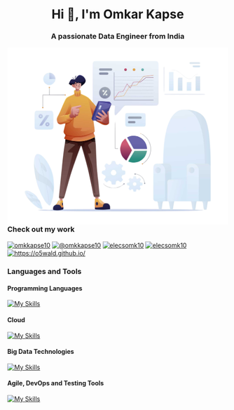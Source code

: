 <h1 align="center">Hi 👋, I'm Omkar Kapse</h1>
<h3 align="center">A passionate Data Engineer from India</h3>
<img align="right" alt="Coding" width="600" src="https://github.com/elecsomk10/elecsomk10/blob/main/Resources/Data%20Analyst%20PNG.png">

<!-- 
//To add git hub profile views
<p align="left"> <img src="https://komarev.com/ghpvc/?username=elecsomk10&label=Profile%20views&color=0e75b6&style=flat" alt="elecsomk10" /> </p>
//To add git hub trophies
<p align="left"> <a href="https://github.com/ryo-ma/github-profile-trophy"><img src="https://github-profile-trophy.vercel.app/?username=elecsomk10" alt="elecsomk10" /></a> </p>
-->

### Check out my work
<!-- BLOG-POST-LIST:START -->
<!-- BLOG-POST-LIST:END -->
<p align="left">
<a href="https://linkedin.com/in/omkkapse10" target="blank"><img align="center" src="https://simpleskill.icons.workers.dev/svg?i=linkedin" alt="omkkapse10" height="40" width="40" /></a>
<a href="https://www.youtube.com/@omkkapse10" target="blank"><img align="center" src="https://simpleskill.icons.workers.dev/svg?i=youtube" alt="@omkkapse10" height="40" width="40" /></a>
<a href="https://www.codechef.com/users/elecsomk10" target="blank"><img align="center" src="https://simpleskill.icons.workers.dev/svg?i=codechef" alt="elecsomk10" height="40" width="40" /></a>
<a href="https://www.hackerrank.com/elecsomk10" target="blank"><img align="center" src="https://simpleskill.icons.workers.dev/svg?i=hackerrank" alt="elecsomk10" height="40" width="40" /></a>
<a href="https://o5wald.github.io/" target="blank"><img align="center" src="https://cdn-icons-png.flaticon.com/512/12867/12867278.png" alt="https://o5wald.github.io/" height="40" width="40" /></a>
</p>

### Languages and Tools
<h4 align="left">Programming Languages</h4>

[![My Skills](https://simpleskill.icons.workers.dev/svg?i=python,R,Scala&perline=5)](https://simpleicons.org)

<h4 align="left">Cloud</h4>

[![My Skills](https://simpleskill.icons.workers.dev/svg?i=amazonaws,microsoftazure&perline=5)](https://simpleicons.org)

<h4 align="left">Big Data Technologies</h4>

[![My Skills](https://simpleskill.icons.workers.dev/svg?i=apachehadoop,apachehive,apachespark,apachekafka,apachecassandra&perline=5)](https://simpleicons.org)

<h4 align="left">Agile, DevOps and Testing Tools</h4>

[![My Skills](https://simpleskill.icons.workers.dev/svg?i=git,gnubash,linux,jenkins,jira,databricks,snowflake&perline=5)](https://simpleicons.org)


<!-- 
<p><img align="left" src="https://github-readme-stats.vercel.app/api/top-langs?username=elecsomk10&show_icons=true&locale=en&layout=compact" alt="elecsomk10" /></p>

<p>&nbsp;<img align="center" src="https://github-readme-stats.vercel.app/api?username=elecsomk10&show_icons=true&locale=en" alt="elecsomk10" /></p>

<p><img align="center" src="https://github-readme-streak-stats.herokuapp.com/?user=elecsomk10&" alt="elecsomk10" /></p>

<h4 align="left">Programming Languages</h4>

[![My Skills](https://skillicons.dev/icons?i=java,python,scala&theme=light)](https://skillicons.dev)

<h4 align="left">Cloud</h4>

[![My Skills](https://skillicons.dev/icons?i=aws,azure,gcp&theme=light)](https://skillicons.dev)
-->

